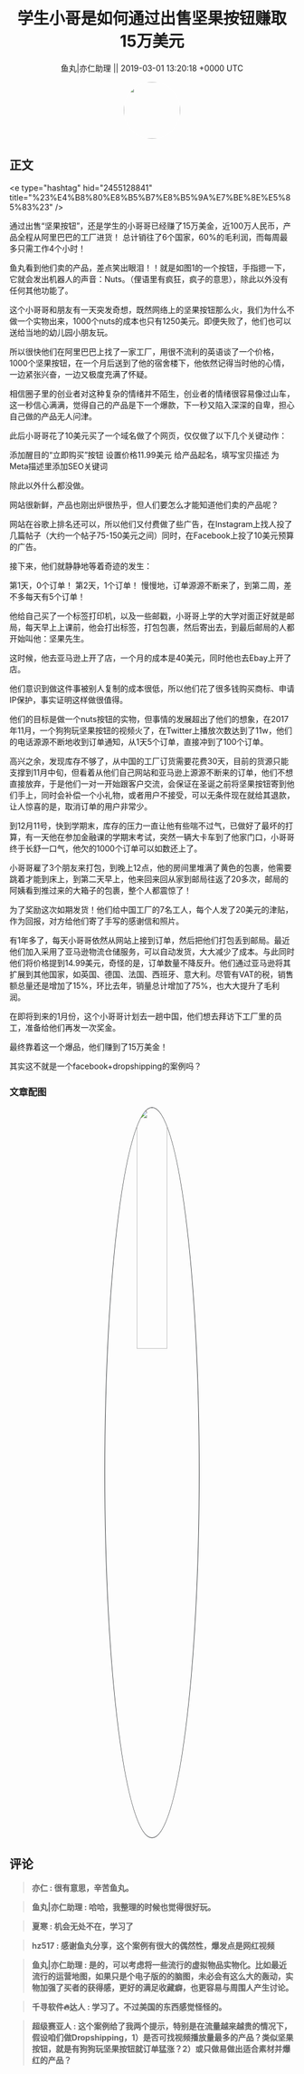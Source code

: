 <h1 align="center">学生小哥是如何通过出售坚果按钮赚取15万美元</h1>




<p align="center">
    <a>鱼丸|亦仁助理 || 2019-03-01 13:20:18 &#43;0000 UTC</a>
</p>

<div align="center">
    <img src="https://images.zsxq.com/FtTHJfWYtR2To4jzwGiUQdhHaRRa?e=1590940799&amp;token=kIxbL07-8jAj8w1n4s9zv64FuZZNEATmlU_Vm6zD:AMY_BShrw-7TP6Fmqq7D-Deyytw=" width="100" height="100" style="border:1px solid;border-radius:50%; color:#ffffff"/>
</div>




## 正文

<div>
&lt;e type=&#34;hashtag&#34; hid=&#34;2455128841&#34; title=&#34;%23%E4%B8%80%E8%B5%B7%E8%B5%9A%E7%BE%8E%E5%85%83%23&#34; /&gt; 

通过出售“坚果按钮”，还是学生的小哥哥已经赚了15万美金，近100万人民币，产品全程从阿里巴巴的工厂进货！
总计销往了6个国家，60%的毛利润，而每周最多只需工作4个小时！

鱼丸看到他们卖的产品，差点笑出眼泪！！就是如图1的一个按钮，手指摁一下，它就会发出机器人的声音：Nuts。（俚语里有疯狂，疯子的意思），除此以外没有任何其他功能了。

这个小哥哥和朋友有一天突发奇想，既然网络上的坚果按钮那么火，我们为什么不做一个实物出来，1000个nuts的成本也只有1250美元。即便失败了，他们也可以送给当地的幼儿园小朋友玩。

所以很快他们在阿里巴巴上找了一家工厂，用很不流利的英语谈了一个价格，1000个坚果按钮，在一个月后送到了他的宿舍楼下，他依然记得当时他的心情，一边紧张兴奋，一边又极度充满了怀疑。

相信圈子里的创业者对这种复杂的情绪并不陌生，创业者的情绪很容易像过山车，这一秒信心满满，觉得自己的产品是下一个爆款，下一秒又陷入深深的自卑，担心自己做的产品无人问津。

此后小哥哥花了10美元买了一个域名做了个网页，仅仅做了以下几个关键动作：

添加醒目的“立即购买”按钮
设置价格11.99美元
给产品起名，填写宝贝描述
为Meta描述里添加SEO关键词

除此以外什么都没做。

网站很新鲜，产品也刚出炉很热乎，但人们要怎么才能知道他们卖的产品呢？

网站在谷歌上排名还可以，所以他们又付费做了些广告，在Instagram上找人投了几篇帖子（大约一个帖子75-150美元之间）同时，在Facebook上投了10美元预算的广告。

接下来，他们就静静地等着奇迹的发生：

第1天，0个订单！
第2天，1个订单！
慢慢地，订单源源不断来了，到第二周，差不多每天有5个订单！

他给自己买了一个标签打印机，以及一些邮戳，小哥哥上学的大学对面正好就是邮局，每天早上上课前，他会打出标签，打包包裹，然后寄出去，到最后邮局的人都开始叫他：坚果先生。

这时候，他去亚马逊上开了店，一个月的成本是40美元，同时他也去Ebay上开了店。

他们意识到做这件事被别人复制的成本很低，所以他们花了很多钱购买商标、申请IP保护，事实证明这样做很值得。

他们的目标是做一个nuts按钮的实物，但事情的发展超出了他们的想象，在2017年11月，一个狗狗玩坚果按钮的视频火了，在Twitter上播放次数达到了11w，他们的电话源源不断地收到订单通知，从1天5个订单，直接冲到了100个订单。

高兴之余，发现库存不够了，从中国的工厂订货需要花费30天，目前的货源只能支撑到11月中旬，但看着从他们自己网站和亚马逊上源源不断来的订单，他们不想直接放弃，于是他们一对一开始跟客户交流，会保证在圣诞之前将坚果按钮寄到他们手上，同时会补偿一个小礼物，或者用户不接受，可以无条件现在就给其退款，让人惊喜的是，取消订单的用户非常少。

到12月11号，快到学期末，库存的压力一直让他有些喘不过气，已做好了最坏的打算，有一天他在参加金融课的学期末考试，突然一辆大卡车到了他家门口，小哥哥终于长舒一口气，他欠的1000个订单可以如数还上了。

小哥哥雇了3个朋友来打包，到晚上12点，他的房间里堆满了黄色的包裹，他需要跳着才能到床上，到第二天早上，他来回来回从家到邮局往返了20多次，邮局的阿姨看到推过来的大箱子的包裹，整个人都震惊了！

为了奖励这次如期发货！他们给中国工厂的7名工人，每个人发了20美元的津贴，作为回报，对方给他们寄了手写的感谢信和照片。

有1年多了，每天小哥哥依然从网站上接到订单，然后把他们打包丢到邮局。最近他们加入采用了亚马逊物流仓储服务，可以自动发货，大大减少了成本。与此同时他们将价格提到14.99美元，奇怪的是，订单数量不降反升。他们通过亚马逊将其扩展到其他国家，如英国、德国、法国、西班牙、意大利。尽管有VAT的税，销售额总量还是增加了15%，环比去年，销量总计增加了75%，也大大提升了毛利润。

在即将到来的1月份，这个小哥哥计划去一趟中国，他们想去拜访下工厂里的员工，准备给他们再发一次奖金。

最终靠着这一个爆品，他们赚到了15万美金！

其实这不就是一个facebook&#43;dropshipping的案例吗？
</div>

### 文章配图

<div class="image" align="center">

<img src="https://images.zsxq.com/FpUyaUiOSu19PtQzm4WdwbnstKx1?imageMogr2/auto-orient/thumbnail/800x/format/jpg/blur/1x0/quality/75&amp;e=1590940799&amp;token=kIxbL07-8jAj8w1n4s9zv64FuZZNEATmlU_Vm6zD:vegbg03jxBFQXNcn-1aBSoiBtag=" width="33%" height="33%" style="border:1px solid;border-radius:50%; color:#3c3f41"/>

</div>


## 评论

<div align="left">
<div>

<blockquote >
<span> <strong>亦仁 : 很有意思，辛苦鱼丸。 </strong></span>
</blockquote>

<blockquote >
<span> <strong>鱼丸|亦仁助理 : 哈哈，我整理的时候也觉得很好玩。 </strong></span>
</blockquote>

<blockquote >
<span> <strong>夏寒 : 机会无处不在，学习了 </strong></span>
</blockquote>

<blockquote >
<span> <strong>hz517 : 感谢鱼丸分享，这个案例有很大的偶然性，爆发点是网红视频 </strong></span>
</blockquote>

<blockquote >
<span> <strong>鱼丸|亦仁助理 : 是的，可以考虑将一些流行的虚拟物品实物化。比如最近流行的运营地图，如果只是个电子版的的脑图，未必会有这么大的轰动，实物加强了买者的获得感，更好的满足收藏癖，也更容易与周围人产生讨论。 </strong></span>
</blockquote>

<blockquote >
<span> <strong>千寻软件🔥达人 : 学习了。不过美国的东西感觉怪怪的。 </strong></span>
</blockquote>

<blockquote >
<span> <strong>超级赛亚人 : 这个案例给了我两个提示，特别是在流量越来越贵的情况下，假设咱们做Dropshipping，1）是否可找视频播放量最多的产品？类似坚果按钮，就是有狗狗玩坚果按钮就订单猛涨？2）或只做易做出适合素材并爆红的产品？ </strong></span>
</blockquote>

</div>
</div>